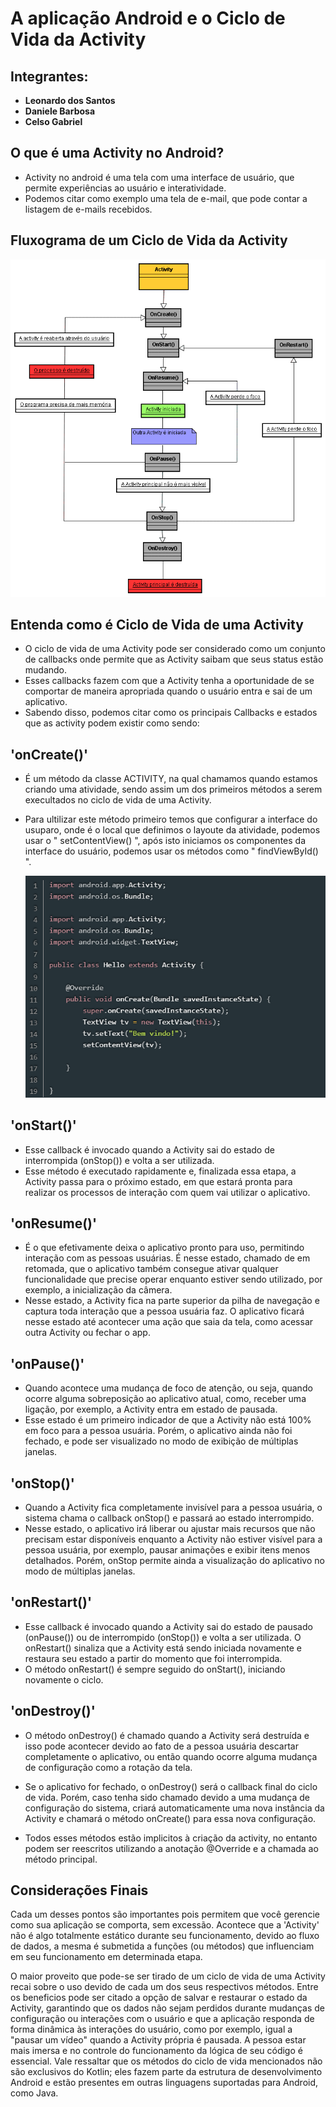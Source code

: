 # A aplicação Android e o Ciclo de Vida da Activity

## Integrantes:
 - **Leonardo dos Santos**
 - **Daniele Barbosa**
 - **Celso Gabriel**

   
## O que é uma Activity no Android?
- Activity no android é uma tela com uma interface de usuário, que permite experiências ao usuário e interatividade.
- Podemos citar como exemplo uma tela de e-mail, que pode contar a listagem de e-mails recebidos.

## Fluxograma de um Ciclo de Vida da Activity

![ciclo](img/ciclo.png)

## Entenda como é Ciclo de Vida de uma Activity
-  O ciclo de vida de uma Activity pode ser considerado como um conjunto de callbacks onde permite que as Activity saibam que seus status estão mudando.
-  Esses callbacks fazem com que a Activity tenha a oportunidade de se comportar de maneira apropriada quando o usuário entra e sai de um aplicativo.
- Sabendo disso, podemos citar como os principais Callbacks e estados que as activity podem existir como sendo:

## 'onCreate()' 
- É um método da classe ACTIVITY, na qual chamamos quando estamos criando uma atividade, sendo assim um dos primeiros métodos a serem execultados no ciclo de vida de uma Activity.
 - Para ultilizar este método primeiro temos que configurar a interface do usuparo, onde é o local que definimos o layoute da atividade, podemos usar o " setContentView() ", após isto iniciamos os componentes da interface do usuário, podemos usar os métodos como " findViewById() ".

   ![onCreate](img/OnCreate.png)

  
 ## 'onStart()'
 - Esse callback é invocado quando a Activity sai do estado de interrompida (onStop()) e volta a ser utilizada.
 - Esse método é executado rapidamente e, finalizada essa etapa, a Activity passa para o próximo estado, em que estará pronta para realizar os processos de interação com quem vai utilizar o aplicativo.
 ## 'onResume()'
 - É o que efetivamente deixa o aplicativo pronto para uso, permitindo interação com as pessoas usuárias. É nesse estado, chamado de em retomada, que o aplicativo também consegue ativar qualquer funcionalidade que precise operar enquanto estiver sendo utilizado, por exemplo, a inicialização da câmera.
 - Nesse estado, a Activity fica na parte superior da pilha de navegação e captura toda interação que a pessoa usuária faz. O aplicativo ficará nesse estado até acontecer uma ação que saia da tela, como acessar outra Activity ou fechar o app.
 ## 'onPause()'
 - Quando acontece uma mudança de foco de atenção, ou seja, quando ocorre alguma sobreposição ao aplicativo atual, como, receber uma ligação, por exemplo, a Activity entra em estado de pausada.
 - Esse estado é um primeiro indicador de que a Activity não está 100% em foco para a pessoa usuária. Porém, o aplicativo ainda não foi fechado, e pode ser visualizado no modo de exibição de múltiplas janelas.
 ## 'onStop()'
 - Quando a Activity fica completamente invisível para a pessoa usuária, o sistema chama o callback onStop() e passará ao estado interrompido.
 - Nesse estado, o aplicativo irá liberar ou ajustar mais recursos que não precisam estar disponíveis enquanto a Activity não estiver visível para a pessoa usuária, por exemplo, pausar animações e exibir itens menos detalhados. Porém, onStop permite ainda a visualização do aplicativo no modo de múltiplas janelas.
 ## 'onRestart()'
 - Esse callback é invocado quando a Activity sai do estado de pausado (onPause()) ou de interrompido (onStop()) e volta a ser utilizada. O onRestart() sinaliza que a Activity está sendo iniciada novamente e restaura seu estado a partir do momento que foi interrompida.
 - O método onRestart() é sempre seguido do onStart(), iniciando novamente o ciclo.
 ## 'onDestroy()'
 - O método onDestroy() é chamado quando a Activity será destruída e isso pode acontecer devido ao fato de a pessoa usuária descartar completamente o aplicativo, ou então quando ocorre alguma mudança de configuração como a rotação da tela.
 - Se o aplicativo for fechado, o onDestroy() será o callback final do ciclo de vida. Porém, caso tenha sido chamado devido a uma mudança de configuração do sistema, criará automaticamente uma nova instância da Activity e chamará o método onCreate() para essa nova configuração.

- Todos esses métodos estão implicitos à criação da activity, no entanto podem ser reescritos utilizando a anotação @Override e a chamada ao método principal.

## **Considerações Finais**

Cada um desses pontos são importantes pois permitem que você gerencie como sua aplicação se comporta, sem excessão. Acontece que a 'Activity' não é algo totalmente estático durante seu funcionamento, devido ao fluxo de dados, a mesma é submetida a funções (ou métodos) que influenciam em seu funcionamento em determinada etapa. 

O maior proveito que pode-se ser tirado de um ciclo de vida de uma Activity recai sobre o uso devido de cada um dos seus respectivos métodos. Entre os beneficios pode ser citado a opção de salvar e restaurar o estado da Activity, garantindo que os dados não sejam perdidos durante mudanças de configuração ou interações com o usuário e que a aplicação responda de forma dinâmica às interações do usuário, como por exemplo, igual a "pausar um vídeo" quando a Activity própria é pausada. A pessoa estar mais imersa e no controle do funcionamento da lógica de seu código é essencial. Vale ressaltar que os métodos do ciclo de vida mencionados não são exclusivos do Kotlin; eles fazem parte da estrutura de desenvolvimento Android e estão presentes em outras linguagens suportadas para Android, como Java.

